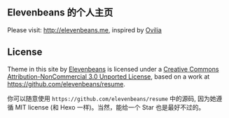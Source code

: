 ## Elevenbeans 的个人主页

Please visit: <http://elevenbeans.me>, inspired by [Ovilia](https://github.com/Ovilia)

## License

Theme in this site</span> by <a href="https://github.com/elevenbeans">Elevenbeans</a> is licensed under a <a rel="license" href="http://creativecommons.org/licenses/by-nc/3.0/">Creative Commons Attribution-NonCommercial 3.0 Unported License</a>, based on a work at <a href="http://github.com/ovilia/blog">https://github.com/elevenbeans/resume</a>.

你可以随意使用 `https://github.com/elevenbeans/resume` 中的源码, 因为她遵循 MIT license (和 Hexo 一样)。当然，能给一个 Star 也是最好不过的。